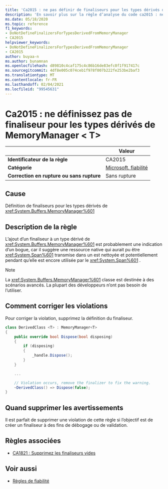 ```yaml
---
title: 'Ca2015 : ne pas définir de finaliseurs pour les types dérivés de MemoryManager &lt; T &gt; (analyse du code)'
description: 'En savoir plus sur la règle d’analyse du code ca2015 : ne pas définir de finaliseurs pour les types dérivés de MemoryManager &lt; T&gt;'
ms.date: 05/18/2020
ms.topic: reference
f1_keywords:
- DoNotDefineFinalizersForTypesDerivedFromMemoryManager
- CA2015
helpviewer_keywords:
- DoNotDefineFinalizersForTypesDerivedFromMemoryManager
- CA2015
author: buyaa-n
ms.author: bunamnan
ms.openlocfilehash: d89810c4caf175c4c86b16de83efc0f1f917417c
ms.sourcegitcommit: 4df8e005c074ceb1f978f007b222fe253be2baf3
ms.translationtype: MT
ms.contentlocale: fr-FR
ms.lasthandoff: 02/04/2021
ms.locfileid: "99545631"
---
```

# <a name="ca2015-do-not-define-finalizers-for-types-derived-from-memorymanagerlttgt"></a>Ca2015 : ne définissez pas de finaliseur pour les types dérivés de MemoryManager &lt; T&gt;

| | Valeur |
|-|-|
| **Identificateur de la règle** |CA2015|
| **Catégorie** |[Microsoft. fiabilité](reliability-warnings.md)|
| **Correction en rupture ou sans rupture** |Sans rupture|

## <a name="cause"></a>Cause

Définition de finaliseurs pour les types dérivés de <xref:System.Buffers.MemoryManager%601>

## <a name="rule-description"></a>Description de la règle

L’ajout d’un finaliseur à un type dérivé de <xref:System.Buffers.MemoryManager%601> est probablement une indication d’un bogue, car il suggère une ressource native qui aurait pu être <xref:System.Span%601> transmise dans un est nettoyée et potentiellement pendant qu’elle est encore utilisée par le <xref:System.Span%601> .

> [!NOTE]
> La <xref:System.Buffers.MemoryManager%601> classe est destinée à des scénarios avancés. La plupart des développeurs n’ont pas besoin de l’utiliser.

## <a name="how-to-fix-violations"></a>Comment corriger les violations

Pour corriger la violation, supprimez la définition du finaliseur.

```csharp
class DerivedClass <T> : MemoryManager<T>
{
    public override bool Dispose(bool disposing)
    {
        if (disposing)
        {
            _handle.Dispose();
        }
    }

    ...

    // Violation occurs, remove the finalizer to fix the warning.
    ~DerivedClass() => Dispose(false);
}
```

## <a name="when-to-suppress-warnings"></a>Quand supprimer les avertissements

Il est parfait de supprimer une violation de cette règle si l’objectif est de créer un finaliseur à des fins de débogage ou de validation.

## <a name="related-rules"></a>Règles associées

- [CA1821 : Supprimez les finaliseurs vides](ca1821.md)

## <a name="see-also"></a>Voir aussi

- [Règles de fiabilité](reliability-warnings.md)

